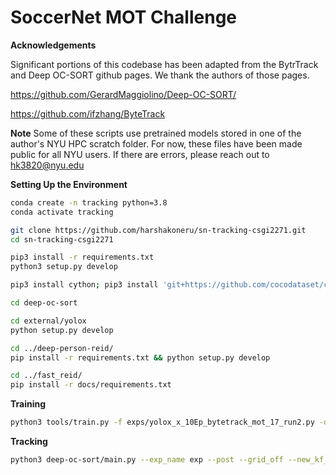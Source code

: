 # SoccerNet MOT Challenge 

**Acknowledgements**

Significant portions of this codebase has been adapted from the BytrTrack and Deep OC-SORT github pages. We thank the authors of those pages.

https://github.com/GerardMaggiolino/Deep-OC-SORT/

https://github.com/ifzhang/ByteTrack

**Note**
Some of these scripts use pretrained models stored in one of the author's NYU HPC scratch folder. For now, these files have been made public for all NYU users. If there are errors, please reach out to hk3820@nyu.edu

**Setting Up the Environment**

```bash
conda create -n tracking python=3.8
conda activate tracking

git clone https://github.com/harshakoneru/sn-tracking-csgi2271.git
cd sn-tracking-csgi2271

pip3 install -r requirements.txt
python3 setup.py develop

pip3 install cython; pip3 install 'git+https://github.com/cocodataset/cocoapi.git#subdirectory=PythonAPI'

cd deep-oc-sort

cd external/yolox
python setup.py develop

cd ../deep-person-reid/
pip install -r requirements.txt && python setup.py develop

cd ../fast_reid/
pip install -r docs/requirements.txt
```

**Training**

```bash
python3 tools/train.py -f exps/yolox_x_10Ep_bytetrack_mot_17_run2.py -d 2 -b 16 --fp16 -o -c /scratch/hk3820/csgi2271_finalproject/YOLOX_outputs/yolox_x_10Ep_bytetrack_mot_17/latest_ckpt.pth.tar
```

**Tracking**

```bash
python3 deep-oc-sort/main.py --exp_name exp --post --grid_off --new_kf_off --test_dataset --result_folder /path/to/results/folder --dataset soccernet --ann_file_name test --w_assoc_emb 0.75 --aw_param 0.5
```
